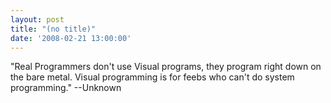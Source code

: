 ```yaml
---
layout: post
title: "(no title)"
date: '2008-02-21 13:00:00'
---
```


"Real Programmers don't use Visual programs, they program right down on the bare metal. Visual programming is for feebs who can't do system programming." --Unknown